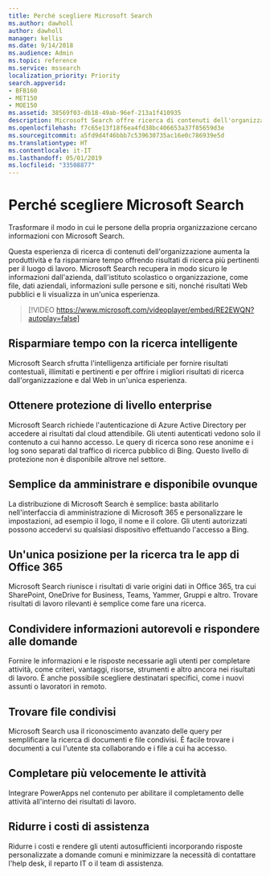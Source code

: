 ```yaml
---
title: Perché scegliere Microsoft Search
ms.author: dawholl
author: dawholl
manager: kellis
ms.date: 9/14/2018
ms.audience: Admin
ms.topic: reference
ms.service: mssearch
localization_priority: Priority
search.appverid:
- BFB160
- MET150
- MOE150
ms.assetid: 38569f03-db18-49ab-96ef-213a1f410935
description: Microsoft Search offre ricerca di contenuti dell'organizzazione intelligente per gli ambienti di lavoro moderni.
ms.openlocfilehash: f7c65e13f18f6ea4fd38bc406653a37f85659d3e
ms.sourcegitcommit: a5fd9d4f46bbb7c539630735ac16e0c786939e5d
ms.translationtype: HT
ms.contentlocale: it-IT
ms.lasthandoff: 05/01/2019
ms.locfileid: "33508877"
---
```

# <a name="why-microsoft-search"></a>Perché scegliere Microsoft Search

Trasformare il modo in cui le persone della propria organizzazione cercano informazioni con Microsoft Search. 
  
Questa esperienza di ricerca di contenuti dell'organizzazione aumenta la produttività e fa risparmiare tempo offrendo risultati di ricerca più pertinenti per il luogo di lavoro. Microsoft Search recupera in modo sicuro le informazioni dall'azienda, dall'istituto scolastico o organizzazione, come file, dati aziendali, informazioni sulle persone e siti, nonché risultati Web pubblici e li visualizza in un'unica esperienza.

> [!VIDEO https://www.microsoft.com/videoplayer/embed/RE2EWQN?autoplay=false]
  
## <a name="save-time-with-intelligent-search"></a>Risparmiare tempo con la ricerca intelligente

Microsoft Search sfrutta l'intelligenza artificiale per fornire risultati contestuali, illimitati e pertinenti e per offrire i migliori risultati di ricerca dall'organizzazione e dal Web in un'unica esperienza.
  
## <a name="get-enterprise-grade-protection"></a>Ottenere protezione di livello enterprise

Microsoft Search richiede l'autenticazione di Azure Active Directory per accedere ai risultati dal cloud attendibile. Gli utenti autenticati vedono solo il contenuto a cui hanno accesso. Le query di ricerca sono rese anonime e i log sono separati dal traffico di ricerca pubblico di Bing. Questo livello di protezione non è disponibile altrove nel settore.
  
## <a name="easy-to-administer-and-available-everywhere"></a>Semplice da amministrare e disponibile ovunque

La distribuzione di Microsoft Search è semplice: basta abilitarlo nell'interfaccia di amministrazione di Microsoft 365 e personalizzare le impostazioni, ad esempio il logo, il nome e il colore. Gli utenti autorizzati possono accedervi su qualsiasi dispositivo effettuando l'accesso a Bing.
  
## <a name="one-place-to-search-across-office-365-apps"></a>Un'unica posizione per la ricerca tra le app di Office 365

Microsoft Search riunisce i risultati di varie origini dati in Office 365, tra cui SharePoint, OneDrive for Business, Teams, Yammer, Gruppi e altro. Trovare risultati di lavoro rilevanti è semplice come fare una ricerca.
  
## <a name="share-authoritative-information-and-answer-questions"></a>Condividere informazioni autorevoli e rispondere alle domande

Fornire le informazioni e le risposte necessarie agli utenti per completare attività, come criteri, vantaggi, risorse, strumenti e altro ancora nei risultati di lavoro. È anche possibile scegliere destinatari specifici, come i nuovi assunti o lavoratori in remoto.
  
## <a name="find-shared-files"></a>Trovare file condivisi

Microsoft Search usa il riconoscimento avanzato delle query per semplificare la ricerca di documenti e file condivisi. È facile trovare i documenti a cui l'utente sta collaborando e i file a cui ha accesso. 
  
## <a name="complete-tasks-faster"></a>Completare più velocemente le attività

Integrare PowerApps nel contenuto per abilitare il completamento delle attività all'interno dei risultati di lavoro.
  
## <a name="reduce-support-costs"></a>Ridurre i costi di assistenza

Ridurre i costi e rendere gli utenti autosufficienti incorporando risposte personalizzate a domande comuni e minimizzare la necessità di contattare l'help desk, il reparto IT o il team di assistenza.
  

